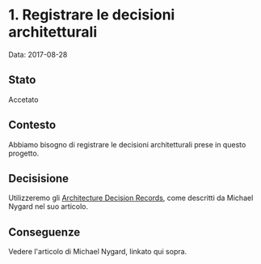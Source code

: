 # 1. Registrare le decisioni architetturali

Data: 2017-08-28

## Stato

Accetato

## Contesto

Abbiamo bisogno di registrare le decisioni architetturali prese in questo progetto.

## Decisisione

Utilizzeremo gli [Architecture Decision Records](http://thinkrelevance.com/blog/2011/11/15/documenting-architecture-decisions), come descritti da Michael Nygard nel suo articolo.

## Conseguenze

Vedere l'articolo di Michael Nygard, linkato qui sopra.
